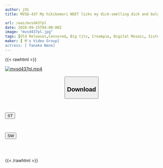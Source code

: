 ```yaml
---
author: j91
title: MVSD-437 My hikikomori NEET licks my dick-smelling dick and bulging anus with a smile, and what's more, she even lets me cum inside her whenever I want.My very own archangel sister is the strongest meat urinal. Nene-chan. Nene Tanaka

url: /was/mvsd437pl
date: 2020-09-25T04:00:00Z
image: "mvsd437pl.jpg"
tags: [Old Releases,Censored, Big tits, Creampie, Digital Mosaic, Sister, Solowork, Subjectivity, Titty fuck]
maker: [ M's Video Group]
actress: [ Tanaka Nene]
---
```



{{< rawhtml >}}

<div class="video" data-videoid="GeM8dDO3R0Imwp">
    <a href="javascript:;">
        <img src="/was/mvsd437pl/mvsd437pl.jpg" width="WIDTH" height="HEIGHT" alt="mvsd437pl.mp4" loading="lazy">
    </a>
</div>

<script type="text/javascript" src="https://j91.asia/asset/on-demand-st.js"></script>

<br>
  <link rel="stylesheet" href="https://j91.asia/asset/bs5.css">
  
  <center>
  <button class="btn btn-primary" type="button" data-bs-toggle="collapse" data-bs-target=".multi-collapse" aria-expanded="false" aria-controls="multiCollapseExample1 multiCollapseExample2"><h2>Download</h2></button></center>
</p>
<div class="row">
  <div class="col">
    <div class="collapse multi-collapse" id="multiCollapseExample1">
      <div class="card card-body">
	      	      <br>
<div class="buttons">  
<p><a href="https://streamtape.to/v/GeM8dDO3R0Imwp" target="_blank"><button class="btn-hover color-3"><i class="fa fa-download"></i> ST</button></a></p></div>
    </div>
  </div>
</div>
  <div class="col">
    <div class="collapse multi-collapse" id="multiCollapseExample2">
      <div class="card card-body">
	      <br>
<div class="buttons">
<p><a href="https://asnwish.com/gbif8n93kfgb" target="_blank"><button class="btn-hover color-2"><i class="fa fa-download"></i> SW</button></a></p></div>
<br><br>
      </div>
    </div>
  </div>
</div>

{{< /rawhtml >}}